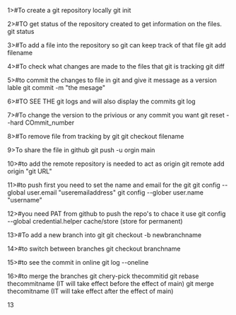 1>#To create a git repository locally
git init

2>#TO get status of the repository created to get information on the files.
git status

3>#To add a file into the repository so git can keep track of that file
git add filename

4>#To check what changes are made to the files that git is tracking
git diff

5>#to commit the changes to file in git and give it message as a version lable 
git commit -m "the mesage"

6>#TO SEE THE git logs and will also display the commits
git log

7>#To change the version to the privious or any commit you want
git reset --hard COmmit_number

8>#To remove file from tracking by git
git checkout filename

9>To share the file in github
git push -u orgin main

10>#to add the remote repository is needed to act as origin
git remote add origin "git URL"

11>#to push first you need to set the name and email for the git
git config --global user.email "useremailaddress"
git config --glober user.name "username"

12>#you need PAT from github to push the repo's to chace it use
git config --global credential.helper cache/store (store for permanent)

13>#To add a new branch into git
git checkout -b newbranchname

14>#to switch between branches
git checkout branchname

15>#to see the commit in online
git log --oneline

16>#to merge the branches
git chery-pick thecommitid
git rebase thecommitname (IT will take effect before the effect of main)
git merge thecomitname  (IT will take effect after the effect of main)

13
